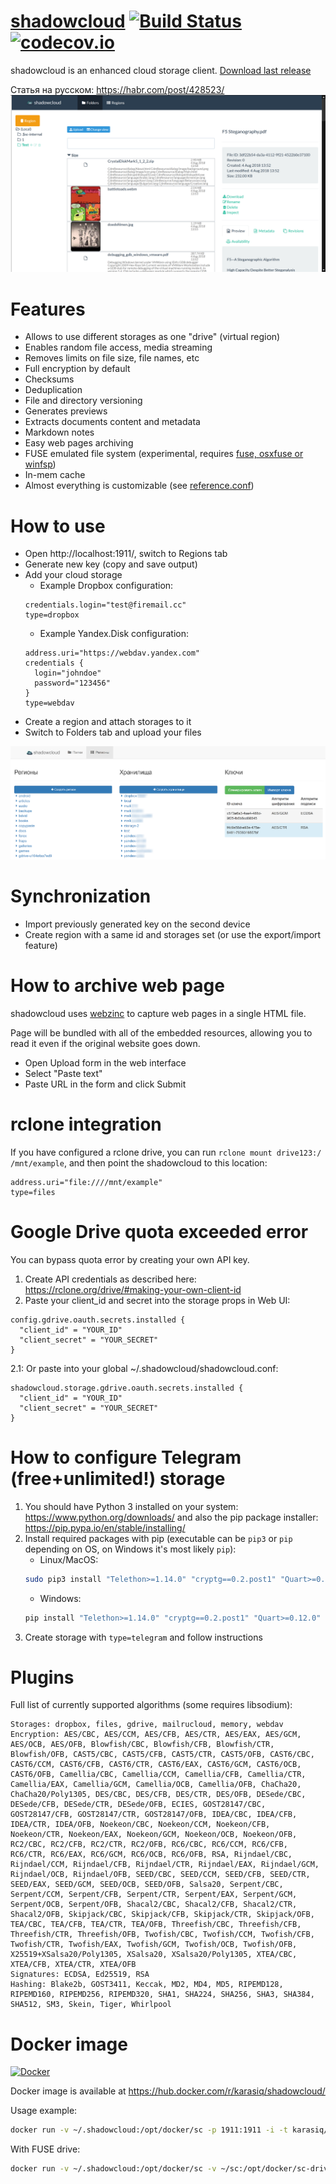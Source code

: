 # [shadowcloud](https://karasiq.github.io/shadowcloud) [![Build Status](https://travis-ci.org/Karasiq/shadowcloud.svg?branch=master)](https://travis-ci.org/Karasiq/shadowcloud) [![codecov.io](https://codecov.io/github/Karasiq/shadowcloud/coverage.svg?branch=master)](https://codecov.io/github/Karasiq/shadowcloud?branch=master)
shadowcloud is an enhanced cloud storage client. [Download last release](https://github.com/Karasiq/shadowcloud/releases)

Статья на русском: https://habr.com/post/428523/
![Files view](https://github.com/Karasiq/shadowcloud/raw/master/images/files%20view.png "Files view")

# Features
* Allows to use different storages as one "drive" (virtual region)
* Enables random file access, media streaming
* Removes limits on file size, file names, etc
* Full encryption by default
* Checksums
* Deduplication
* File and directory versioning
* Generates previews
* Extracts documents content and metadata
* Markdown notes
* Easy web pages archiving
* FUSE emulated file system (experimental, requires [fuse, osxfuse or winfsp](https://github.com/SerCeMan/jnr-fuse/blob/master/INSTALLATION.md))
* In-mem cache 
* Almost everything is customizable (see [reference.conf](https://github.com/Karasiq/shadowcloud/blob/master/core/src/main/resources/reference.conf))

# How to use
* Open http://localhost:1911/, switch to Regions tab
* Generate new key (copy and save output)
* Add your cloud storage
  * Example Dropbox configuration:
  ```
  credentials.login="test@firemail.cc"
  type=dropbox
  ```
  * Example Yandex.Disk configuration:
  ```
  address.uri="https://webdav.yandex.com"
  credentials {
    login="johndoe"
    password="123456"
  }
  type=webdav
  ```
* Create a region and attach storages to it
* Switch to Folders tab and upload your files

![Regions view](https://github.com/Karasiq/shadowcloud/raw/master/images/regions%20view.png "Regions view")

# Synchronization
* Import previously generated key on the second device
* Create region with a same id and storages set (or use the export/import feature)

# How to archive web page
shadowcloud uses [webzinc](https://github.com/Karasiq/webzinc) to capture web pages in a single HTML file.

Page will be bundled with all of the embedded resources, allowing you to read it even if the original website goes down.
* Open Upload form in the web interface
* Select "Paste text"
* Paste URL in the form and click Submit

# rclone integration
If you have configured a rclone drive, you can run `rclone mount drive123:/ /mnt/example`, and then point the shadowcloud to this location: 
```
address.uri="file:////mnt/example"
type=files
```

# Google Drive quota exceeded error
You can bypass quota error by creating your own API key.

1. Create API credentials as described here: https://rclone.org/drive/#making-your-own-client-id
2. Paste your client_id and secret into the storage props in Web UI:
```hocon
config.gdrive.oauth.secrets.installed {
  "client_id" = "YOUR_ID"
  "client_secret" = "YOUR_SECRET"
}
```
2.1: Or paste into your global ~/.shadowcloud/shadowcloud.conf: 
```hocon
shadowcloud.storage.gdrive.oauth.secrets.installed {
  "client_id" = "YOUR_ID"
  "client_secret" = "YOUR_SECRET"
}
```

# How to configure Telegram (free+unlimited!) storage
1. You should have Python 3 installed on your system: https://www.python.org/downloads/ and also the pip package installer: https://pip.pypa.io/en/stable/installing/
2. Install required packages with pip (executable can be `pip3` or `pip` depending on OS, on Windows it's most likely `pip`):
    * Linux/MacOS:
    ```bash
    sudo pip3 install "Telethon>=1.14.0" "cryptg==0.2.post1" "Quart>=0.12.0" "Hypercorn>=0.9.5" "lz4==3.1.0" "pytz>=2020.1"
    ```
    * Windows:
    ```bash
    pip install "Telethon>=1.14.0" "cryptg==0.2.post1" "Quart>=0.12.0" "Hypercorn>=0.9.5" "lz4==3.1.0" "pytz>=2020.1"
    ```
3. Create storage with `type=telegram` and follow instructions

# Plugins
Full list of currently supported algorithms (some requires libsodium):
```
Storages: dropbox, files, gdrive, mailrucloud, memory, webdav
Encryption: AES/CBC, AES/CCM, AES/CFB, AES/CTR, AES/EAX, AES/GCM, AES/OCB, AES/OFB, Blowfish/CBC, Blowfish/CFB, Blowfish/CTR, Blowfish/OFB, CAST5/CBC, CAST5/CFB, CAST5/CTR, CAST5/OFB, CAST6/CBC, CAST6/CCM, CAST6/CFB, CAST6/CTR, CAST6/EAX, CAST6/GCM, CAST6/OCB, CAST6/OFB, Camellia/CBC, Camellia/CCM, Camellia/CFB, Camellia/CTR, Camellia/EAX, Camellia/GCM, Camellia/OCB, Camellia/OFB, ChaCha20, ChaCha20/Poly1305, DES/CBC, DES/CFB, DES/CTR, DES/OFB, DESede/CBC, DESede/CFB, DESede/CTR, DESede/OFB, ECIES, GOST28147/CBC, GOST28147/CFB, GOST28147/CTR, GOST28147/OFB, IDEA/CBC, IDEA/CFB, IDEA/CTR, IDEA/OFB, Noekeon/CBC, Noekeon/CCM, Noekeon/CFB, Noekeon/CTR, Noekeon/EAX, Noekeon/GCM, Noekeon/OCB, Noekeon/OFB, RC2/CBC, RC2/CFB, RC2/CTR, RC2/OFB, RC6/CBC, RC6/CCM, RC6/CFB, RC6/CTR, RC6/EAX, RC6/GCM, RC6/OCB, RC6/OFB, RSA, Rijndael/CBC, Rijndael/CCM, Rijndael/CFB, Rijndael/CTR, Rijndael/EAX, Rijndael/GCM, Rijndael/OCB, Rijndael/OFB, SEED/CBC, SEED/CCM, SEED/CFB, SEED/CTR, SEED/EAX, SEED/GCM, SEED/OCB, SEED/OFB, Salsa20, Serpent/CBC, Serpent/CCM, Serpent/CFB, Serpent/CTR, Serpent/EAX, Serpent/GCM, Serpent/OCB, Serpent/OFB, Shacal2/CBC, Shacal2/CFB, Shacal2/CTR, Shacal2/OFB, Skipjack/CBC, Skipjack/CFB, Skipjack/CTR, Skipjack/OFB, TEA/CBC, TEA/CFB, TEA/CTR, TEA/OFB, Threefish/CBC, Threefish/CFB, Threefish/CTR, Threefish/OFB, Twofish/CBC, Twofish/CCM, Twofish/CFB, Twofish/CTR, Twofish/EAX, Twofish/GCM, Twofish/OCB, Twofish/OFB, X25519+XSalsa20/Poly1305, XSalsa20, XSalsa20/Poly1305, XTEA/CBC, XTEA/CFB, XTEA/CTR, XTEA/OFB
Signatures: ECDSA, Ed25519, RSA
Hashing: Blake2b, GOST3411, Keccak, MD2, MD4, MD5, RIPEMD128, RIPEMD160, RIPEMD256, RIPEMD320, SHA1, SHA224, SHA256, SHA3, SHA384, SHA512, SM3, Skein, Tiger, Whirlpool
```

# Docker image
[![Docker](http://dockeri.co/image/karasiq/shadowcloud)](https://hub.docker.com/r/karasiq/shadowcloud/)

Docker image is available at https://hub.docker.com/r/karasiq/shadowcloud/

Usage example:
```bash
docker run -v ~/.shadowcloud:/opt/docker/sc -p 1911:1911 -i -t karasiq/shadowcloud:latest
```

With FUSE drive:
```bash
docker run -v ~/.shadowcloud:/opt/docker/sc -v ~/sc:/opt/docker/sc-drive --device /dev/fuse --cap-add SYS_ADMIN -p 1911:1911 -i karasiq/shadowcloud:latest
```
